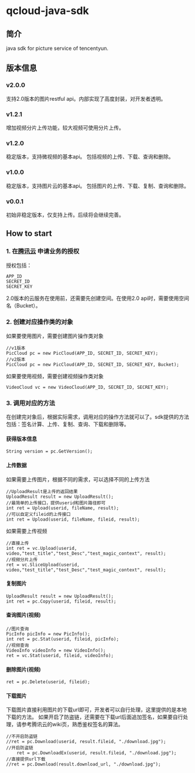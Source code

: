 qcloud-java-sdk
===================================
简介
----------------------------------- 
java sdk for picture service of tencentyun.

版本信息
----------------------------------- 
### v2.0.0
支持2.0版本的图片restful api。内部实现了高度封装，对开发者透明。

### v1.2.1
增加视频分片上传功能，较大视频可使用分片上传。

### v1.2.0
稳定版本，支持微视频的基本api。
包括视频的上传、下载、查询和删除。

### v1.0.0
稳定版本，支持图片云的基本api。
包括图片的上传、下载、复制、查询和删除。

### v0.0.1
初始非稳定版本，仅支持上传。后续将会继续完善。

How to start
----------------------------------- 
### 1. 在[腾讯云](http://app.qcloud.com) 申请业务的授权
授权包括：
		
	APP_ID 
	SECRET_ID
	SECRET_KEY
2.0版本的云服务在使用前，还需要先创建空间。在使用2.0 api时，需要使用空间名（Bucket）。

### 2. 创建对应操作类的对象
如果要使用图片，需要创建图片操作类对象
		
	//v1版本	
	PicCloud pc = new PicCloud(APP_ID, SECRET_ID, SECRET_KEY);
	//v2版本
	PicCloud pc = new PicCloud(APP_ID, SECRET_ID, SECRET_KEY, Bucket);
	
如果要使用视频，需要创建视频操作类对象
		
	VideoCloud vc = new VideoCloud(APP_ID, SECRET_ID, SECRET_KEY);	

### 3. 调用对应的方法
在创建完对象后，根据实际需求，调用对应的操作方法就可以了。sdk提供的方法包括：签名计算、上传、复制、查询、下载和删除等。
#### 获得版本信息
		
	String version = pc.GetVersion();
#### 上传数据
如果需要上传图片，根据不同的需求，可以选择不同的上传方法
			
	//UploadResult是上传的返回结果
	UploadResult result = new UploadResult();
	//最简单的上传接口，提供userid和图片路径即可
	int ret = Upload(userid, fileName, result);
	//可以自定义fileid的上传接口
	int ret = Upload(userid, fileName, fileid, result);
如果需要上传视频
		
	//直接上传
	int ret = vc.Upload(userid, video,"test_title","test_Desc","test_magic_context", result);
	//视频分片上传
	ret = vc.SliceUpload(userid, video,"test_title","test_Desc","test_magic_context", result);
#### 复制图片
		
	UploadResult result = new UploadResult();
	int ret = pc.Copy(userid, fileid, result);
#### 查询图片(视频)
		
	//图片查询
	PicInfo picInfo = new PicInfo();	
	int ret = pc.Stat(userid, fileid, picInfo);
	//视频查询
	VideoInfo videoInfo = new VideoInfo();	
	ret = vc.Stat(userid, fileid, videoInfo);
#### 删除图片(视频)
		
	ret = pc.Delete(userid, fileid);
#### 下载图片
下载图片直接利用图片的下载url即可，开发者可以自行处理，这里提供的是本地下载的方法。
如果开启了防盗链，还需要在下载url后面追加签名，如果要自行处理，请参考腾讯云的wiki页，熟悉鉴权签名的算法。
		
	//不开启防盗链
	//ret = pc.Download(userid, result.fileid, "./download.jpg");
	//开启防盗链
    	ret = pc.DownloadEx(userid, result.fileid, "./download.jpg");
	//直接提供url下载
	//ret = pc.Download(result.download_url, "./download.jpg");

